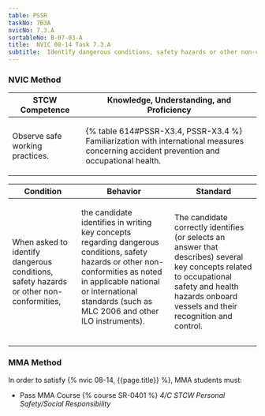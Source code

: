 ```yaml
---
table: PSSR
taskNo: 7B3A
nvicNo: 7.3.A 
sortableNo: B-07-03-A
title:  NVIC 08-14 Task 7.3.A
subtitle:  Identify dangerous conditions, safety hazards or other non-conformities
---
```






### NVIC Method

<a style="display:none;" onclick="togglevisibility('nvic_methods')" >Show NVIC method.</a>

<div id='nvic_methods' class='show'>

<table>
<thead>
<tr>
<th class='forty'> STCW Competence </th>
<th class='sixty'> Knowledge, Understanding, and Proficiency </th>
</tr>
</thead>

<tbody>
<tr><td markdown='1'>

Observe safe working practices.

</td><td markdown='1'>

{% table 614#PSSR-X3.4, PSSR-X3.4 %} Familiarization with international measures concerning accident prevention and occupational health.

</td></tr>


</tbody>
</table>


<table>
<thead>
<tr><th class='twenty'>  Condition </th><th class='twenty'> Behavior </th><th  class='sixty'>Standard </th></tr>
</thead>
<tbody >



<tr><td markdown='1'>

When asked to identify dangerous conditions, safety hazards or other non-conformities,

</td><td markdown='1'>

the candidate identifies in writing key concepts regarding dangerous conditions, safety hazards or other non- conformities as noted in applicable national or international standards (such as MLC 2006 and other ILO instruments).

<br>

<div class="tooltip" markdown='1'>



</div>


</td><td markdown='1'>

The candidate correctly identifies (or selects an answer that describes) several key concepts related to occupational safety and health hazards onboard vessels and their recognition and control.

</td></tr>
</tbody>
</table>
</div>


### MMA Method

In order to satisfy  {% nvic 08-14, {{page.title}}  %}, MMA students must:

* Pass MMA Course {% course SR-0401 %}  *4/C STCW Personal Safety/Social Responsibility*